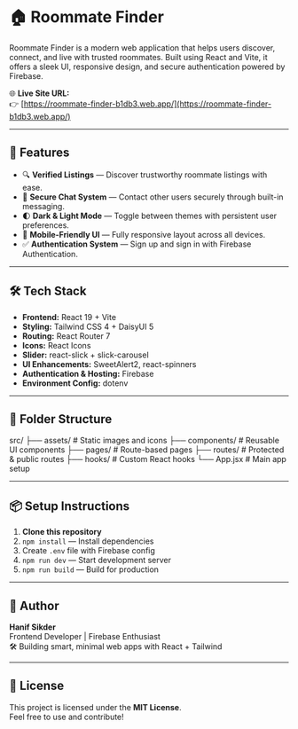 # 🏠 Roommate Finder

Roommate Finder is a modern web application that helps users discover, connect, and live with trusted roommates. Built using React and Vite, it offers a sleek UI, responsive design, and secure authentication powered by Firebase.

🌐 **Live Site URL:**  
👉 [https://roommate-finder-b1db3.web.app/](https://roommate-finder-b1db3.web.app/)

---

## 🚀 Features

- 🔍 **Verified Listings** — Discover trustworthy roommate listings with ease.
- 💬 **Secure Chat System** — Contact other users securely through built-in messaging.
- 🌓 **Dark & Light Mode** — Toggle between themes with persistent user preferences.
- 📱 **Mobile-Friendly UI** — Fully responsive layout across all devices.
- ✅ **Authentication System** — Sign up and sign in with Firebase Authentication.

---

## 🛠️ Tech Stack

- **Frontend:** React 19 + Vite
- **Styling:** Tailwind CSS 4 + DaisyUI 5
- **Routing:** React Router 7
- **Icons:** React Icons
- **Slider:** react-slick + slick-carousel
- **UI Enhancements:** SweetAlert2, react-spinners
- **Authentication & Hosting:** Firebase
- **Environment Config:** dotenv

---

## 📁 Folder Structure

src/
├── assets/ # Static images and icons
├── components/ # Reusable UI components
├── pages/ # Route-based pages
├── routes/ # Protected & public routes
├── hooks/ # Custom React hooks
└── App.jsx # Main app setup



---

## 📦 Setup Instructions

1. **Clone this repository**
2. `npm install` — Install dependencies
3. Create `.env` file with Firebase config
4. `npm run dev` — Start development server
5. `npm run build` — Build for production

---

## 👤 Author

**Hanif Sikder**  
Frontend Developer | Firebase Enthusiast  
🛠️ Building smart, minimal web apps with React + Tailwind

---

## 📜 License

This project is licensed under the **MIT License**.  
Feel free to use and contribute!



